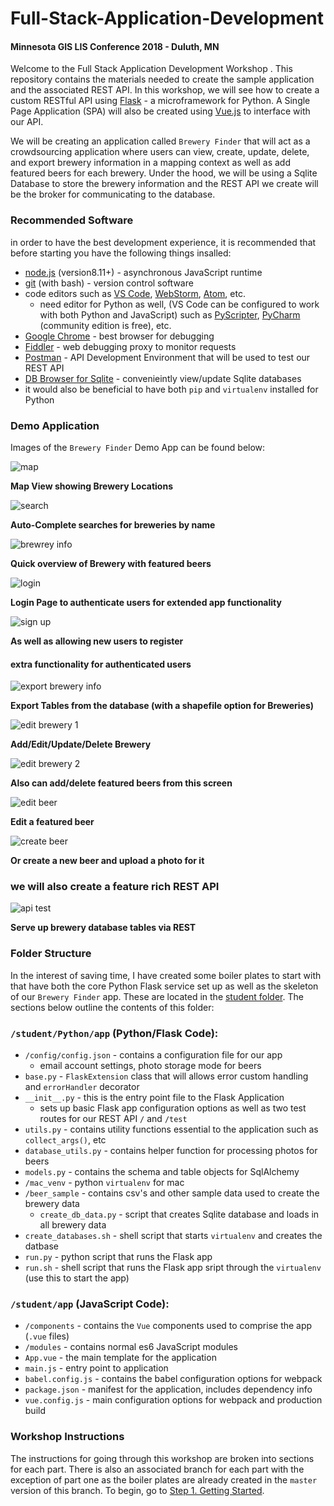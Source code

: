 # Full-Stack-Application-Development

#### Minnesota GIS LIS Conference 2018 - Duluth, MN

Welcome to the Full Stack Application Development Workshop .  This repository contains the materials needed to create the sample application and the associated REST API.  In this workshop, we will see how to create a custom RESTful API using  [Flask](http://flask.pocoo.org/) - a microframework for Python.  A Single Page Application (SPA) will also be created using [Vue.js](https://vuejs.org/) to interface with our API.

We will be creating an application called `Brewery Finder` that will act as a crowdsourcing application where users can view, create, update, delete, and export brewery information in a mapping context as well as add featured beers for each brewery.  Under the hood, we will be using a Sqlite Database to store the brewery information and the REST API we create will be the broker for communicating to the database.

### Recommended Software
in order to have the best development experience, it is recommended that before starting you have the following things insalled:
 
 * [node.js](https://nodejs.org/en/about/) (version8.11+) - asynchronous JavaScript runtime
 * [git](https://git-scm.com/) (with bash) - version control software
 * code editors such as [VS Code](https://code.visualstudio.com/), [WebStorm](https://www.jetbrains.com/webstorm/), [Atom](https://atom.io/), etc.
    * need editor for Python as well, (VS Code can be configured to work with both Python and JavaScript) such as [PyScripter](https://sourceforge.net/projects/pyscripter/), [PyCharm](https://www.jetbrains.com/pycharm/download/#section=windows) (community edition is free), etc.
* [Google Chrome](https://www.google.com/chrome/?brand=CHBD&gclid=Cj0KCQjwuafdBRDmARIsAPpBmVWnLFUBgsRQnZuIBhsYc5G-sEekeIx9CEMd53Yrv0RTlVvD-k7ULsgaApzEEALw_wcB&gclsrc=aw.ds&dclid=COmg_c3R1t0CFQ_JwAodfIQA_Q) - best browser for debugging
* [Fiddler](https://www.telerik.com/fiddler) - web debugging proxy to monitor requests
* [Postman](https://www.telerik.com/fiddler) - API Development Environment that will be used to test our REST API
* [DB Browser for Sqlite](http://sqlitebrowser.org/) - convenieintly view/update Sqlite databases
* it would also be beneficial to have both `pip` and `virtualenv` installed for Python

### Demo Application
Images of the `Brewery Finder` Demo App can be found below:

![map](/sections/images/app_images/map_view.PNG)

**Map View showing Brewery Locations**

![search](/sections/images/app_images/typeahead.png)

**Auto-Complete searches for breweries by name**

![brewrey info](/sections/images/app_images/brewery_info.PNG)

**Quick overview of Brewery with featured beers**

![login](/sections/images/app_images/login.PNG)

**Login Page to authenticate users for extended app functionality**

![sign up](/sections/images/app_images/sign_up.PNG)

**As well as allowing new users to register**

#### extra functionality for authenticated users

![export brewery info](/sections/images/app_images/export.PNG)

**Export Tables from the database (with a shapefile option for Breweries)**

![edit brewery 1](/sections/images/app_images/editable_brewery1.PNG)

**Add/Edit/Update/Delete Brewery**

![edit brewery 2](/sections/images/app_images/editable_brewery2.PNG)

**Also can add/delete featured beers from this screen**

![edit beer](/sections/images/app_images/editable_beer.PNG)

**Edit a featured beer**

![create beer](/sections/images/app_images/create_beer.PNG)

**Or create a new beer and upload a photo for it**

### we will also create a feature rich REST API

![api test](/sections/images/api_test.PNG)

**Serve up brewery database tables via REST**

### Folder Structure
In the interest of saving time, I have created some boiler plates to start with that have both the core Python Flask service set up as well as the skeleton of our `Brewery Finder` app.  These are located in the [student folder]().  The sections below outline the contents of this folder:

### `/student/Python/app`  (Python/Flask Code):

* `/config/config.json` - contains a configuration file for our app
    * email account settings, photo storage mode for beers
* `base.py` - `FlaskExtension` class that will allows error custom handling and `errorHandler` decorator
* `__init__.py` - this is the entry point file to the Flask Application
    * sets up basic Flask app configuration options as well as two test routes for our REST API `/` and `/test`
* `utils.py` - contains utility functions essential to the application such as `collect_args()`, etc
* `database_utils.py` - contains helper function for processing photos for beers
* `models.py` - contains the schema and table objects for SqlAlchemy
* `/mac_venv` - python `virtualenv` for mac
* `/beer_sample` - contains csv's and other sample data used to create the brewery data
    *  `create_db_data.py` - script that creates Sqlite database and loads in all brewery data
* `create_databases.sh` - shell script that starts `virtualenv` and creates the datbase
* `run.py` - python script that runs the Flask app
* `run.sh` - shell script that runs the Flask app sript through the `virtualenv` (use this to start the app)

### `/student/app`  (JavaScript Code):
* `/components` - contains the `Vue` components used to comprise the app (`.vue` files)
* `/modules` - contains normal es6 JavaScript modules
* `App.vue` - the main template for the application
* `main.js` - entry point to application
* `babel.config.js` - contains the babel configuration options for webpack
* `package.json` - manifest for the application, includes dependency info
* `vue.config.js` - main configuration options for webpack and production build

### Workshop Instructions
The instructions for going through this workshop are broken into sections for each part.  There is also an associated branch for each part with the exception of part one as the boiler plates are already created in the `master` version of this branch.  To begin, go to [Step 1. Getting Started](https://github.com/Bolton-and-Menk-GIS/Full-Stack-Application-Development/blob/master/sections/01_Getting_Started.md).



